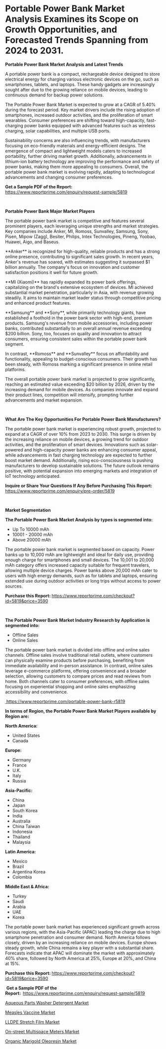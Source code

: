 <p><h1>Portable Power Bank Market Analysis Examines its Scope on Growth Opportunities, and Forecasted Trends Spanning from 2024 to 2031.</h1></p><p><strong>Portable Power Bank Market Analysis and Latest Trends</strong></p>
<p><p>A portable power bank is a compact, rechargeable device designed to store electrical energy for charging various electronic devices on the go, such as smartphones, tablets, and laptops. These handy gadgets are increasingly sought after due to the growing reliance on mobile devices, leading to continuous demand for backup power solutions. </p><p>The Portable Power Bank Market is expected to grow at a CAGR of 5.40% during the forecast period. Key market drivers include the rising adoption of smartphones, increased outdoor activities, and the proliferation of smart wearables. Consumer preferences are shifting toward high-capacity, fast-charging power banks equipped with advanced features such as wireless charging, solar capabilities, and multiple USB ports. </p><p>Sustainability concerns are also influencing trends, with manufacturers focusing on eco-friendly materials and energy-efficient designs. The emergence of compact and lightweight models caters to increased portability, further driving market growth. Additionally, advancements in lithium-ion battery technology are improving the performance and safety of power banks, making them more appealing to consumers. Overall, the portable power bank market is evolving rapidly, adapting to technological advancements and changing consumer preferences.</p></p>
<p><strong>Get a Sample PDF of the Report:&nbsp;</strong> <a href="https://www.reportprime.com/enquiry/request-sample/5819">https://www.reportprime.com/enquiry/request-sample/5819</a></p>
<p>&nbsp;</p>
<p><strong>Portable Power Bank Major Market Players</strong></p>
<p><p>The portable power bank market is competitive and features several prominent players, each leveraging unique strengths and market strategies. Key companies include Anker, MI, Romoss, Sunvalley, Samsung, Sony, Pisen, Mipow (Zagg), Besiter, Philips, Intex Technologies, Pineng, Yoobao, Huawei, Aigo, and Baseus.</p><p>**Anker** is recognized for high-quality, reliable products and has a strong online presence, contributing to significant sales growth. In recent years, Anker's revenue has soared, with estimates suggesting it surpassed $1 billion annually. The company's focus on innovation and customer satisfaction positions it well for future growth.</p><p>**MI (Xiaomi)** has rapidly expanded its power bank offerings, capitalizing on the brand's extensive ecosystem of devices. MI achieved substantial market penetration, particularly in Asia, with revenue growing steadily. It aims to maintain market leader status through competitive pricing and enhanced product features.</p><p>**Samsung** and **Sony**, while primarily technology giants, have established a foothold in the power bank sector with high-end, premium products. Samsung's revenue from mobile accessories, including power banks, contributed substantially to an overall annual revenue exceeding $200 billion. Sony, too, focuses on quality and innovation to attract consumers, ensuring consistent sales within the portable power bank segment.</p><p>In contrast, **Romoss** and **Sunvalley** focus on affordability and functionality, appealing to budget-conscious consumers. Their growth has been steady, with Romoss marking a significant presence in online retail platforms.</p><p>The overall portable power bank market is projected to grow significantly, reaching an estimated value exceeding $20 billion by 2026, driven by the increasing demand for mobile devices. As companies innovate and expand their product lines, competition will intensify, prompting further advancements and market expansion.</p></p>
<p>&nbsp;</p>
<p><strong>What Are The Key Opportunities For Portable Power Bank Manufacturers?</strong></p>
<p><p>The portable power bank market is experiencing robust growth, projected to expand at a CAGR of over 10% from 2023 to 2030. This surge is driven by the increasing reliance on mobile devices, a growing trend for outdoor activities, and the proliferation of smart devices. Innovations such as solar-powered and high-capacity power banks are enhancing consumer appeal, while advancements in fast charging technology are expected to further boost market demand. Additionally, rising eco-consciousness is pushing manufacturers to develop sustainable solutions. The future outlook remains positive, with potential expansion into emerging markets and integration of IoT technology anticipated.</p></p>
<p><strong>Inquire or Share Your Questions If Any Before Purchasing This Report:</strong> <a href="https://www.reportprime.com/enquiry/pre-order/5819">https://www.reportprime.com/enquiry/pre-order/5819</a></p>
<p>&nbsp;</p>
<p><strong>Market Segmentation</strong></p>
<p><strong>The Portable Power Bank Market Analysis by types is segmented into:</strong></p>
<p><ul><li>Up To 10000 mAh</li><li>10001 - 20000 mAh</li><li>Above 20000 mAh</li></ul></p>
<p><p>The portable power bank market is segmented based on capacity. Power banks up to 10,000 mAh are lightweight and ideal for daily use, providing enough charge for smartphones and small devices. The 10,001 to 20,000 mAh category offers increased capacity suitable for frequent travelers, allowing multiple device charges. Power banks above 20,000 mAh cater to users with high energy demands, such as for tablets and laptops, ensuring extended use during outdoor activities or long trips without access to power sources.</p></p>
<p><strong>Purchase this Report:&nbsp;</strong><a href="https://www.reportprime.com/checkout?id=5819&price=3590">https://www.reportprime.com/checkout?id=5819&price=3590</a></p>
<p>&nbsp;</p>
<p><strong>The Portable Power Bank Market Industry Research by Application is segmented into:</strong></p>
<p><ul><li>Offline Sales</li><li>Online Sales</li></ul></p>
<p><p>The portable power bank market is divided into offline and online sales channels. Offline sales involve traditional retail outlets, where customers can physically examine products before purchasing, benefiting from immediate availability and in-person assistance. In contrast, online sales leverage e-commerce platforms, offering convenience and a broader selection, allowing customers to compare prices and read reviews from home. Both channels cater to consumer preferences, with offline sales focusing on experiential shopping and online sales emphasizing accessibility and convenience.</p></p>
<p><a href="https://www.reportprime.com/portable-power-bank-r5819">&nbsp;https://www.reportprime.com/portable-power-bank-r5819</a></p>
<p><strong>In terms of Region, the Portable Power Bank Market Players available by Region are:</strong></p>
<p>
    <p> <strong> North America: </strong>
        <ul>
            <li>United States</li>
            <li>Canada</li>
        </ul>
        </p> 
    <p> <strong> Europe: </strong>
        <ul>
            <li>Germany</li>
            <li>France</li>
            <li>U.K.</li>
            <li>Italy</li>
            <li>Russia</li>
        </ul>
        </p> 
    <p> <strong> Asia-Pacific: </strong>
        <ul>
            <li>China</li>
            <li>Japan</li>
            <li>South Korea</li>
            <li>India</li>
            <li>Australia</li>
            <li>China Taiwan</li>
            <li>Indonesia</li>
            <li>Thailand</li>
            <li>Malaysia</li>
        </ul>
        </p> 
    <p> <strong> Latin America: </strong>
        <ul>
            <li>Mexico</li>
            <li>Brazil</li>
            <li>Argentina Korea</li>
            <li>Colombia</li>
        </ul>
        </p> 
    <p> <strong> Middle East & Africa: </strong>
        <ul>
            <li>Turkey</li>
            <li>Saudi</li>
            <li>Arabia</li>
            <li>UAE</li>
            <li>Korea</li>
        </ul>
    </p>
    </p>
<p><p>The portable power bank market has experienced significant growth across various regions, with the Asia-Pacific (APAC) leading the charge due to high smartphone penetration and consumer demand. North America follows closely, driven by an increasing reliance on mobile devices. Europe shows steady growth, while China remains a key player with a substantial share. Forecasts indicate that APAC will dominate the market with approximately 40% share, followed by North America at 25%, Europe at 20%, and China at 15%.</p></p>
<p><strong>Purchase this Report: </strong><a href="https://www.reportprime.com/checkout?id=5819&price=3590">https://www.reportprime.com/checkout?id=5819&price=3590</a></p>
<p>&nbsp;<strong>Get a Sample PDF of the Report:&nbsp;&nbsp;</strong><a href="https://www.reportprime.com/enquiry/request-sample/5819">https://www.reportprime.com/enquiry/request-sample/5819</a></p>
<p><strong></strong></p>
<p><p><a href="https://medium.com/@estellaemmerich/aqueous-parts-washer-detergent-market-trends-a-detailed-study-of-its-market-segmentation-and-e6d800511f34">Aqueous Parts Washer Detergent Market</a></p><p><a href="https://www.linkedin.com/pulse/global-measles-vaccine-market-sector2024-2031-metrics-strategic-a66be?trackingId=v0BNHi%2FKSLqcWM3V9iYpbQ%3D%3D">Measles Vaccine Market</a></p><p><a href="https://medium.com/@eloisadavis1985/booming-lldpe-stretch-film-market-sector-market-analysis-and-growth-projections-till-2031-d420efc007fe">LLDPE Stretch Film Market</a></p><p><a href="https://issuu.com/reportprime-2/docs/on-street-multispace-meters-market-_41d6fc34b7fd16">On-street Multispace Meters Market</a></p><p><a href="https://issuu.com/reportprime-2/docs/organic-marigold-oleoresin-market-s_2c33544e38440f">Organic Marigold Oleoresin Market</a></p></p>